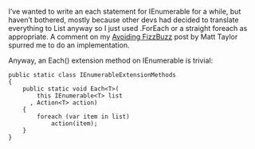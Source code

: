 ﻿I’ve wanted to write an each statement for IEnumerable for a while, but haven’t bothered, mostly because other devs had decided to translate everything to List anyway so I just used .ForEach or a straight foreach as appropriate. A comment on my [Avoiding FizzBuzz] post by Matt Taylor spurred me to do an implementation.

Anyway, an Each() extension method on IEnumerable is trivial:

	public static class IEnumerableExtensionMethods
	{
		public static void Each<T>(
			this IEnumerable<T> list
		  , Action<T> action)
		{
			foreach (var item in list)
				action(item);
		}
	}

[Avoiding FizzBuzz]:http://kijanawoodard.com/avoiding-fizzbuzz/